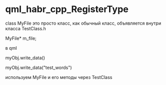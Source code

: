 # qml_habr_cpp_RegisterType

class MyFile это просто класс, как обычный класс, объявляется внутри класса TestClass.h

MyFile* m_file;


в qml

myObj.write_data()

myObj.write_data("test_words")

используем MyFile и его методы через TestClass
